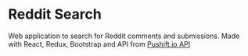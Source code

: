 # Reddit Search
Web application to search for Reddit comments and submissions.
Made with React, Redux, Bootstrap and API from [Pushift.io API](https://github.com/pushshift/api)
